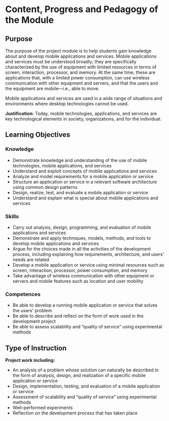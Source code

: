 # Content, Progress and Pedagogy of the Module

## Purpose

The purpose of the project module is to help students gain knowledge about and develop mobile applications and services. Mobile applications and services must be understood broadly; they are specifically characterized by the use of equipment with limited resources in terms of screen, interaction, processor, and memory. At the same time, these are applications that, with a limited power consumption, can use wireless communication with other equipment and servers, and that the users and the equipment are mobile—i.e., able to move.

Mobile applications and services are used in a wide range of situations and environments where desktop technologies cannot be used.

**Justification:** Today, mobile technologies, applications, and services are key technological elements in society, organizations, and for the individual.

## Learning Objectives

### Knowledge

- Demonstrate knowledge and understanding of the use of mobile technologies, mobile applications, and services  
- Understand and exploit concepts of mobile applications and services  
- Analyze and model requirements for a mobile application or service  
- Structure an application or service in a relevant software architecture using common design patterns  
- Design, realize, test, and evaluate a mobile application or service  
- Understand and explain what is special about mobile applications and services  

### Skills

- Carry out analysis, design, programming, and evaluation of mobile applications and services  
- Demonstrate and apply techniques, models, methods, and tools to develop mobile applications and services  
- Argue for the choices made in all the activities of the development process, including explaining how requirements, architecture, and users' needs are related  
- Develop a mobile application or service using minimal resources such as screen, interaction, processor, power consumption, and memory  
- Take advantage of wireless communication with other equipment or servers and mobile features such as location and user mobility  

### Competences

- Be able to develop a running mobile application or service that solves the users' problem  
- Be able to describe and reflect on the form of work used in the development project  
- Be able to assess scalability and “quality of service” using experimental methods  

## Type of Instruction

**Project work including:**

- An analysis of a problem whose solution can naturally be described in the form of analysis, design, and realization of a specific mobile application or service  
- Design, implementation, testing, and evaluation of a mobile application or service  
- Assessment of scalability and “quality of service” using experimental methods  
- Well-performed experiments  
- Reflection on the development process that has taken place  
